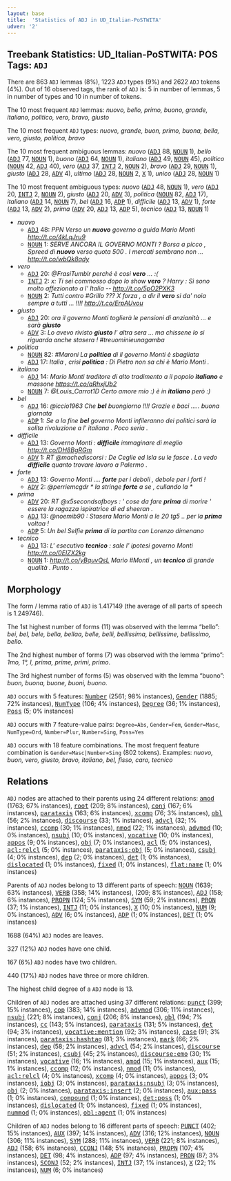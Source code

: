 ```yaml
---
layout: base
title:  'Statistics of ADJ in UD_Italian-PoSTWITA'
udver: '2'
---
```


## Treebank Statistics: UD_Italian-PoSTWITA: POS Tags: `ADJ`

There are 863 `ADJ` lemmas (8%), 1223 `ADJ` types (9%) and 2622 `ADJ` tokens (4%).
Out of 16 observed tags, the rank of `ADJ` is: 5 in number of lemmas, 5 in number of types and 10 in number of tokens.

The 10 most frequent `ADJ` lemmas: <em>nuovo, bello, primo, buono, grande, italiano, politico, vero, bravo, giusto</em>

The 10 most frequent `ADJ` types:  <em>nuovo, grande, buon, primo, buona, bella, vero, giusto, politica, bravo</em>

The 10 most frequent ambiguous lemmas: <em>nuovo</em> (<tt><a href="it_postwita-pos-ADJ.html">ADJ</a></tt> 88, <tt><a href="it_postwita-pos-NOUN.html">NOUN</a></tt> 1), <em>bello</em> (<tt><a href="it_postwita-pos-ADJ.html">ADJ</a></tt> 77, <tt><a href="it_postwita-pos-NOUN.html">NOUN</a></tt> 1), <em>buono</em> (<tt><a href="it_postwita-pos-ADJ.html">ADJ</a></tt> 64, <tt><a href="it_postwita-pos-NOUN.html">NOUN</a></tt> 1), <em>italiano</em> (<tt><a href="it_postwita-pos-ADJ.html">ADJ</a></tt> 49, <tt><a href="it_postwita-pos-NOUN.html">NOUN</a></tt> 45), <em>politico</em> (<tt><a href="it_postwita-pos-NOUN.html">NOUN</a></tt> 42, <tt><a href="it_postwita-pos-ADJ.html">ADJ</a></tt> 40), <em>vero</em> (<tt><a href="it_postwita-pos-ADJ.html">ADJ</a></tt> 37, <tt><a href="it_postwita-pos-INTJ.html">INTJ</a></tt> 2, <tt><a href="it_postwita-pos-NOUN.html">NOUN</a></tt> 2), <em>bravo</em> (<tt><a href="it_postwita-pos-ADJ.html">ADJ</a></tt> 29, <tt><a href="it_postwita-pos-NOUN.html">NOUN</a></tt> 1), <em>giusto</em> (<tt><a href="it_postwita-pos-ADJ.html">ADJ</a></tt> 28, <tt><a href="it_postwita-pos-ADV.html">ADV</a></tt> 4), <em>ultimo</em> (<tt><a href="it_postwita-pos-ADJ.html">ADJ</a></tt> 28, <tt><a href="it_postwita-pos-NOUN.html">NOUN</a></tt> 2, <tt><a href="it_postwita-pos-X.html">X</a></tt> 1), <em>unico</em> (<tt><a href="it_postwita-pos-ADJ.html">ADJ</a></tt> 28, <tt><a href="it_postwita-pos-NOUN.html">NOUN</a></tt> 1)

The 10 most frequent ambiguous types:  <em>nuovo</em> (<tt><a href="it_postwita-pos-ADJ.html">ADJ</a></tt> 48, <tt><a href="it_postwita-pos-NOUN.html">NOUN</a></tt> 1), <em>vero</em> (<tt><a href="it_postwita-pos-ADJ.html">ADJ</a></tt> 20, <tt><a href="it_postwita-pos-INTJ.html">INTJ</a></tt> 2, <tt><a href="it_postwita-pos-NOUN.html">NOUN</a></tt> 2), <em>giusto</em> (<tt><a href="it_postwita-pos-ADJ.html">ADJ</a></tt> 20, <tt><a href="it_postwita-pos-ADV.html">ADV</a></tt> 3), <em>politica</em> (<tt><a href="it_postwita-pos-NOUN.html">NOUN</a></tt> 82, <tt><a href="it_postwita-pos-ADJ.html">ADJ</a></tt> 17), <em>italiano</em> (<tt><a href="it_postwita-pos-ADJ.html">ADJ</a></tt> 14, <tt><a href="it_postwita-pos-NOUN.html">NOUN</a></tt> 7), <em>bel</em> (<tt><a href="it_postwita-pos-ADJ.html">ADJ</a></tt> 16, <tt><a href="it_postwita-pos-ADP.html">ADP</a></tt> 1), <em>difficile</em> (<tt><a href="it_postwita-pos-ADJ.html">ADJ</a></tt> 13, <tt><a href="it_postwita-pos-ADV.html">ADV</a></tt> 1), <em>forte</em> (<tt><a href="it_postwita-pos-ADJ.html">ADJ</a></tt> 13, <tt><a href="it_postwita-pos-ADV.html">ADV</a></tt> 2), <em>prima</em> (<tt><a href="it_postwita-pos-ADV.html">ADV</a></tt> 20, <tt><a href="it_postwita-pos-ADJ.html">ADJ</a></tt> 13, <tt><a href="it_postwita-pos-ADP.html">ADP</a></tt> 5), <em>tecnico</em> (<tt><a href="it_postwita-pos-ADJ.html">ADJ</a></tt> 13, <tt><a href="it_postwita-pos-NOUN.html">NOUN</a></tt> 1)


* <em>nuovo</em>
  * <tt><a href="it_postwita-pos-ADJ.html">ADJ</a></tt> 48: <em>PPN Verso un <b>nuovo</b> governo a guida Mario Monti http://t.co/4kLqJru9</em>
  * <tt><a href="it_postwita-pos-NOUN.html">NOUN</a></tt> 1: <em>SERVE ANCORA IL GOVERNO MONTI ? Borsa a picco , Spreed di <b>nuovo</b> verso quota 500 . I mercati sembrano non ... http://t.co/wbQk8qdy</em>
* <em>vero</em>
  * <tt><a href="it_postwita-pos-ADJ.html">ADJ</a></tt> 20: <em>@FrasiTumblr perché è cosi <b>vero</b> ... :(</em>
  * <tt><a href="it_postwita-pos-INTJ.html">INTJ</a></tt> 2: <em>x: Ti sei commosso dopo lo show <b>vero</b> ? Harry : Sì sono molto affezionato a l' Italia *--* http://t.co/5pO2PXK3</em>
  * <tt><a href="it_postwita-pos-NOUN.html">NOUN</a></tt> 2: <em>Tutti contro #Grillo ??? X forza , a dir il <b>vero</b> si da' noia sempre a tutti ... !!!! http://t.co/ErpAUvou</em>
* <em>giusto</em>
  * <tt><a href="it_postwita-pos-ADJ.html">ADJ</a></tt> 20: <em>ora il governo Monti toglierà le pensioni di anzianità ... e sarà <b>giusto</b></em>
  * <tt><a href="it_postwita-pos-ADV.html">ADV</a></tt> 3: <em>Lo avevo rivisto <b>giusto</b> l' altra sera ... ma chissene lo si riguarda anche stasera ! #treuominieunagamba</em>
* <em>politica</em>
  * <tt><a href="it_postwita-pos-NOUN.html">NOUN</a></tt> 82: <em>#Maroni La <b>politica</b> di il governo Monti è sbagliata</em>
  * <tt><a href="it_postwita-pos-ADJ.html">ADJ</a></tt> 17: <em>Italia , crisi <b>politica</b> : Di Pietro non sa chi è Mario Monti .</em>
* <em>italiano</em>
  * <tt><a href="it_postwita-pos-ADJ.html">ADJ</a></tt> 14: <em>Mario Monti traditore di alto tradimento a il popolo <b>italiano</b> e massone https://t.co/aRhxjUb2</em>
  * <tt><a href="it_postwita-pos-NOUN.html">NOUN</a></tt> 7: <em>@Louis_Carrot1D Certo amore mio :) è in <b>italiano</b> però :)</em>
* <em>bel</em>
  * <tt><a href="it_postwita-pos-ADJ.html">ADJ</a></tt> 16: <em>@iccio1963 Che <b>bel</b> buongiorno !!!! Grazie e baci ..... buona giornata</em>
  * <tt><a href="it_postwita-pos-ADP.html">ADP</a></tt> 1: <em>Se a la fine <b>bel</b> governo Monti infileranno dei politici sarà la solita rivoluzione a l' italiana . Poco seria .</em>
* <em>difficile</em>
  * <tt><a href="it_postwita-pos-ADJ.html">ADJ</a></tt> 13: <em>Governo Monti : <b>difficile</b> immaginare di meglio http://t.co/DH8BgRGm</em>
  * <tt><a href="it_postwita-pos-ADV.html">ADV</a></tt> 1: <em>RT @machediscorsi : De Ceglie ed Isla su le fasce . La vedo <b>difficile</b> quanto trovare lavoro a Palermo .</em>
* <em>forte</em>
  * <tt><a href="it_postwita-pos-ADJ.html">ADJ</a></tt> 13: <em>Governo Monti .... <b>forte</b> per i deboli , debole per i forti !</em>
  * <tt><a href="it_postwita-pos-ADV.html">ADV</a></tt> 2: <em>@perriemcgdr * la stringe <b>forte</b> a se , cullando la *</em>
* <em>prima</em>
  * <tt><a href="it_postwita-pos-ADV.html">ADV</a></tt> 20: <em>RT @x5secondsofboys : ' cose da fare <b>prima</b> di morire ' essere la ragazza ispiratrice di ed sheeran .</em>
  * <tt><a href="it_postwita-pos-ADJ.html">ADJ</a></tt> 13: <em>@noemib90 : Stasera Mario Monti a le 20 tg5 .. per la <b>prima</b> voltaa !</em>
  * <tt><a href="it_postwita-pos-ADP.html">ADP</a></tt> 5: <em>Un bel Selfie <b>prima</b> di la partita con Lorenzo dimenano</em>
* <em>tecnico</em>
  * <tt><a href="it_postwita-pos-ADJ.html">ADJ</a></tt> 13: <em>L' esecutivo <b>tecnico</b> : sale l' ipotesi governo Monti http://t.co/0EIZX2kg</em>
  * <tt><a href="it_postwita-pos-NOUN.html">NOUN</a></tt> 1: <em>http://t.co/yBquvQsL Mario #Monti , un <b>tecnico</b> di grande qualità . Punto .</em>

## Morphology

The form / lemma ratio of `ADJ` is 1.417149 (the average of all parts of speech is 1.249746).

The 1st highest number of forms (11) was observed with the lemma “bello”: <em>bei, bel, bele, bella, bellaa, belle, belli, bellissima, bellissime, bellissimo, bello</em>.

The 2nd highest number of forms (7) was observed with the lemma “primo”: <em>1mo, 1°, I, prima, prime, primi, primo</em>.

The 3rd highest number of forms (5) was observed with the lemma “buono”: <em>buon, buona, buone, buoni, buono</em>.

`ADJ` occurs with 5 features: <tt><a href="it_postwita-feat-Number.html">Number</a></tt> (2561; 98% instances), <tt><a href="it_postwita-feat-Gender.html">Gender</a></tt> (1885; 72% instances), <tt><a href="it_postwita-feat-NumType.html">NumType</a></tt> (106; 4% instances), <tt><a href="it_postwita-feat-Degree.html">Degree</a></tt> (36; 1% instances), <tt><a href="it_postwita-feat-Poss.html">Poss</a></tt> (5; 0% instances)

`ADJ` occurs with 7 feature-value pairs: `Degree=Abs`, `Gender=Fem`, `Gender=Masc`, `NumType=Ord`, `Number=Plur`, `Number=Sing`, `Poss=Yes`

`ADJ` occurs with 18 feature combinations.
The most frequent feature combination is `Gender=Masc|Number=Sing` (802 tokens).
Examples: <em>nuovo, buon, vero, giusto, bravo, italiano, bel, fisso, caro, tecnico</em>


## Relations

`ADJ` nodes are attached to their parents using 24 different relations: <tt><a href="it_postwita-dep-amod.html">amod</a></tt> (1763; 67% instances), <tt><a href="it_postwita-dep-root.html">root</a></tt> (209; 8% instances), <tt><a href="it_postwita-dep-conj.html">conj</a></tt> (167; 6% instances), <tt><a href="it_postwita-dep-parataxis.html">parataxis</a></tt> (163; 6% instances), <tt><a href="it_postwita-dep-xcomp.html">xcomp</a></tt> (76; 3% instances), <tt><a href="it_postwita-dep-obl.html">obl</a></tt> (56; 2% instances), <tt><a href="it_postwita-dep-discourse.html">discourse</a></tt> (33; 1% instances), <tt><a href="it_postwita-dep-advcl.html">advcl</a></tt> (32; 1% instances), <tt><a href="it_postwita-dep-ccomp.html">ccomp</a></tt> (30; 1% instances), <tt><a href="it_postwita-dep-nmod.html">nmod</a></tt> (22; 1% instances), <tt><a href="it_postwita-dep-advmod.html">advmod</a></tt> (10; 0% instances), <tt><a href="it_postwita-dep-nsubj.html">nsubj</a></tt> (10; 0% instances), <tt><a href="it_postwita-dep-vocative.html">vocative</a></tt> (10; 0% instances), <tt><a href="it_postwita-dep-appos.html">appos</a></tt> (9; 0% instances), <tt><a href="it_postwita-dep-obj.html">obj</a></tt> (7; 0% instances), <tt><a href="it_postwita-dep-acl.html">acl</a></tt> (5; 0% instances), <tt><a href="it_postwita-dep-acl-relcl.html">acl:relcl</a></tt> (5; 0% instances), <tt><a href="it_postwita-dep-parataxis-obj.html">parataxis:obj</a></tt> (5; 0% instances), <tt><a href="it_postwita-dep-csubj.html">csubj</a></tt> (4; 0% instances), <tt><a href="it_postwita-dep-dep.html">dep</a></tt> (2; 0% instances), <tt><a href="it_postwita-dep-det.html">det</a></tt> (1; 0% instances), <tt><a href="it_postwita-dep-dislocated.html">dislocated</a></tt> (1; 0% instances), <tt><a href="it_postwita-dep-fixed.html">fixed</a></tt> (1; 0% instances), <tt><a href="it_postwita-dep-flat-name.html">flat:name</a></tt> (1; 0% instances)

Parents of `ADJ` nodes belong to 13 different parts of speech: <tt><a href="it_postwita-pos-NOUN.html">NOUN</a></tt> (1639; 63% instances), <tt><a href="it_postwita-pos-VERB.html">VERB</a></tt> (358; 14% instances),  (209; 8% instances), <tt><a href="it_postwita-pos-ADJ.html">ADJ</a></tt> (158; 6% instances), <tt><a href="it_postwita-pos-PROPN.html">PROPN</a></tt> (124; 5% instances), <tt><a href="it_postwita-pos-SYM.html">SYM</a></tt> (59; 2% instances), <tt><a href="it_postwita-pos-PRON.html">PRON</a></tt> (37; 1% instances), <tt><a href="it_postwita-pos-INTJ.html">INTJ</a></tt> (11; 0% instances), <tt><a href="it_postwita-pos-X.html">X</a></tt> (10; 0% instances), <tt><a href="it_postwita-pos-NUM.html">NUM</a></tt> (9; 0% instances), <tt><a href="it_postwita-pos-ADV.html">ADV</a></tt> (6; 0% instances), <tt><a href="it_postwita-pos-ADP.html">ADP</a></tt> (1; 0% instances), <tt><a href="it_postwita-pos-DET.html">DET</a></tt> (1; 0% instances)

1688 (64%) `ADJ` nodes are leaves.

327 (12%) `ADJ` nodes have one child.

167 (6%) `ADJ` nodes have two children.

440 (17%) `ADJ` nodes have three or more children.

The highest child degree of a `ADJ` node is 13.

Children of `ADJ` nodes are attached using 37 different relations: <tt><a href="it_postwita-dep-punct.html">punct</a></tt> (399; 15% instances), <tt><a href="it_postwita-dep-cop.html">cop</a></tt> (383; 14% instances), <tt><a href="it_postwita-dep-advmod.html">advmod</a></tt> (306; 11% instances), <tt><a href="it_postwita-dep-nsubj.html">nsubj</a></tt> (221; 8% instances), <tt><a href="it_postwita-dep-conj.html">conj</a></tt> (206; 8% instances), <tt><a href="it_postwita-dep-obl.html">obl</a></tt> (194; 7% instances), <tt><a href="it_postwita-dep-cc.html">cc</a></tt> (143; 5% instances), <tt><a href="it_postwita-dep-parataxis.html">parataxis</a></tt> (131; 5% instances), <tt><a href="it_postwita-dep-det.html">det</a></tt> (94; 3% instances), <tt><a href="it_postwita-dep-vocative-mention.html">vocative:mention</a></tt> (92; 3% instances), <tt><a href="it_postwita-dep-case.html">case</a></tt> (91; 3% instances), <tt><a href="it_postwita-dep-parataxis-hashtag.html">parataxis:hashtag</a></tt> (81; 3% instances), <tt><a href="it_postwita-dep-mark.html">mark</a></tt> (66; 2% instances), <tt><a href="it_postwita-dep-dep.html">dep</a></tt> (58; 2% instances), <tt><a href="it_postwita-dep-advcl.html">advcl</a></tt> (54; 2% instances), <tt><a href="it_postwita-dep-discourse.html">discourse</a></tt> (51; 2% instances), <tt><a href="it_postwita-dep-csubj.html">csubj</a></tt> (45; 2% instances), <tt><a href="it_postwita-dep-discourse-emo.html">discourse:emo</a></tt> (30; 1% instances), <tt><a href="it_postwita-dep-vocative.html">vocative</a></tt> (16; 1% instances), <tt><a href="it_postwita-dep-amod.html">amod</a></tt> (15; 1% instances), <tt><a href="it_postwita-dep-aux.html">aux</a></tt> (15; 1% instances), <tt><a href="it_postwita-dep-ccomp.html">ccomp</a></tt> (12; 0% instances), <tt><a href="it_postwita-dep-nmod.html">nmod</a></tt> (11; 0% instances), <tt><a href="it_postwita-dep-acl-relcl.html">acl:relcl</a></tt> (4; 0% instances), <tt><a href="it_postwita-dep-xcomp.html">xcomp</a></tt> (4; 0% instances), <tt><a href="it_postwita-dep-appos.html">appos</a></tt> (3; 0% instances), <tt><a href="it_postwita-dep-iobj.html">iobj</a></tt> (3; 0% instances), <tt><a href="it_postwita-dep-parataxis-nsubj.html">parataxis:nsubj</a></tt> (3; 0% instances), <tt><a href="it_postwita-dep-obj.html">obj</a></tt> (2; 0% instances), <tt><a href="it_postwita-dep-parataxis-insert.html">parataxis:insert</a></tt> (2; 0% instances), <tt><a href="it_postwita-dep-aux-pass.html">aux:pass</a></tt> (1; 0% instances), <tt><a href="it_postwita-dep-compound.html">compound</a></tt> (1; 0% instances), <tt><a href="it_postwita-dep-det-poss.html">det:poss</a></tt> (1; 0% instances), <tt><a href="it_postwita-dep-dislocated.html">dislocated</a></tt> (1; 0% instances), <tt><a href="it_postwita-dep-fixed.html">fixed</a></tt> (1; 0% instances), <tt><a href="it_postwita-dep-nummod.html">nummod</a></tt> (1; 0% instances), <tt><a href="it_postwita-dep-obl-agent.html">obl:agent</a></tt> (1; 0% instances)

Children of `ADJ` nodes belong to 16 different parts of speech: <tt><a href="it_postwita-pos-PUNCT.html">PUNCT</a></tt> (402; 15% instances), <tt><a href="it_postwita-pos-AUX.html">AUX</a></tt> (397; 14% instances), <tt><a href="it_postwita-pos-ADV.html">ADV</a></tt> (316; 12% instances), <tt><a href="it_postwita-pos-NOUN.html">NOUN</a></tt> (306; 11% instances), <tt><a href="it_postwita-pos-SYM.html">SYM</a></tt> (288; 11% instances), <tt><a href="it_postwita-pos-VERB.html">VERB</a></tt> (221; 8% instances), <tt><a href="it_postwita-pos-ADJ.html">ADJ</a></tt> (158; 6% instances), <tt><a href="it_postwita-pos-CCONJ.html">CCONJ</a></tt> (148; 5% instances), <tt><a href="it_postwita-pos-PROPN.html">PROPN</a></tt> (107; 4% instances), <tt><a href="it_postwita-pos-DET.html">DET</a></tt> (98; 4% instances), <tt><a href="it_postwita-pos-ADP.html">ADP</a></tt> (97; 4% instances), <tt><a href="it_postwita-pos-PRON.html">PRON</a></tt> (87; 3% instances), <tt><a href="it_postwita-pos-SCONJ.html">SCONJ</a></tt> (52; 2% instances), <tt><a href="it_postwita-pos-INTJ.html">INTJ</a></tt> (37; 1% instances), <tt><a href="it_postwita-pos-X.html">X</a></tt> (22; 1% instances), <tt><a href="it_postwita-pos-NUM.html">NUM</a></tt> (6; 0% instances)


